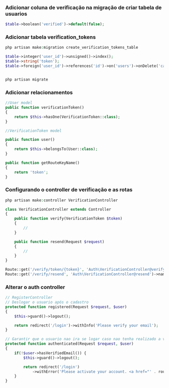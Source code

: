 ### Adicionar coluna de verificação na migração de criar tabela de usuarios

```php
$table->boolean('verified')->default(false);
```

### Adicionar tabela verification_tokens

```php
php artisan make:migration create_verification_tokens_table

$table->integer('user_id')->unsigned()->index();
$table->string('token');
$table->foreign('user_id')->references('id')->on('users')->onDelete('cascade');


php artisan migrate
```

### Adicionar relacionamentos

```php
//User model
public function verificationToken()
{
    return $this->hasOne(VerificationToken::class);
}
```

```php
//VerificationToken model

public function user()
{
	return $this->belongsTo(User::class);
}

public function getRouteKeyName()
{
	return 'token';
}
```

### Configurando o controller de verificação e as rotas

```php
php artisan make:controller VerificationController

class VerificationController extends Controller
{
    public function verify(VerificationToken $token)
    {
    	//
    }

    public function resend(Request $request)
    {
    	//
    }
}
```

```php
Route::get('/verify/token/{token}', 'Auth\VerificationController@verify')->name('auth.verify'); 
Route::get('/verify/resend', 'Auth\VerificationController@resend')->name('auth.verify.resend');
```

### Alterar o auth controller

```php
// RegisterController
// Deslogar o usuario após o cadastro
protected function registered(Request $request, $user)
{
    $this->guard()->logout();

    return redirect('/login')->withInfo('Please verify your email');
}
```

```php
// Garantir que o usuario nao ira se logar caso nao tenha realizado a verificação de login
protected function authenticated(Request $request, $user)
{
    if(!$user->hasVerifiedEmail()) {
        $this->guard()->logout();

        return redirect('/login')
            ->withError('Please activate your account. <a href="' . route('auth.verify.resend') . '?email=' . $user->email .'">Resend?</a>');
    }
}
```

